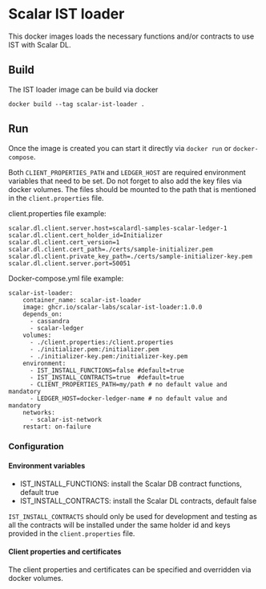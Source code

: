 # Scalar IST loader

This docker images loads the necessary functions and/or contracts to use IST with Scalar DL.

## Build

The IST loader image can be build via docker

```
docker build --tag scalar-ist-loader .
```

## Run

Once the image is created you can start it directly via `docker run` or `docker-compose`.

Both `CLIENT_PROPERTIES_PATH` and `LEDGER_HOST` are required environment variables that need to be
set. Do not forget to also add the key files via docker volumes. The files should be mounted to the
path that is mentioned in the `client.properties` file.

client.properties file example:

```
scalar.dl.client.server.host=scalardl-samples-scalar-ledger-1
scalar.dl.client.cert_holder_id=Initializer
scalar.dl.client.cert_version=1
scalar.dl.client.cert_path=./certs/sample-initializer.pem
scalar.dl.client.private_key_path=./certs/sample-initializer-key.pem
scalar.dl.client.server.port=50051
```

Docker-compose.yml file example:

```
scalar-ist-loader:
    container_name: scalar-ist-loader
    image: ghcr.io/scalar-labs/scalar-ist-loader:1.0.0
    depends_on:
      - cassandra
      - scalar-ledger
    volumes:
      - ./client.properties:/client.properties
      - ./initializer.pem:/initializer.pem
      - ./initializer-key.pem:/initializer-key.pem
    environment:
      - IST_INSTALL_FUNCTIONS=false #default=true
      - IST_INSTALL_CONTRACTS=true  #default=true
      - CLIENT_PROPERTIES_PATH=my/path # no default value and mandatory
      - LEDGER_HOST=docker-ledger-name # no default value and mandatory
    networks:
      - scalar-ist-network
    restart: on-failure
```

### Configuration

#### Environment variables

- IST_INSTALL_FUNCTIONS: install the Scalar DB contract functions, default true
- IST_INSTALL_CONTRACTS: install the Scalar DL contracts, default false

`IST_INSTALL_CONTRACTS` should only be used for development and testing as all the contracts will be
installed under the same holder id and keys provided in the `client.properties` file.

#### Client properties and certificates

The client properties and certificates can be specified and overridden via docker volumes.
